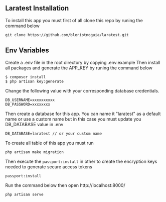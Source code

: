 ## Laratest Installation

To install this app you must first of all clone this repo by runing the command below
```
git clone https://github.com/bleriotnoguia/laratest.git
```

## Env Variables

Create a .env file in the root directory by copying .env.example
Then install all packages and generate the APP_KEY by runing the command below

```
$ composer install
$ php artisan key:generate 
```

Change the following value with your corresponding database credentials.

```
DB_USERNAME=xxxxxxxxxx
DB_PASSWORD=xxxxxxxx
```

Then create a database for this app. You can name it "laratest" as a default name or use a custom name but in this case you must update you DB_DATABASE value in .env

```
DB_DATABASE=laratest // or your custom name
```

To create all table of this app you must run 
```
php artisan make migration
```

Then execute the `passport:install` in other to create the encryption keys needed to generate secure access tokens
```
passport:install
```

Run the command below then open http://localhost:8000/
```
php artisan serve
```

